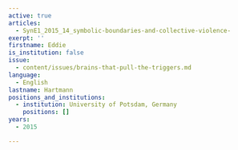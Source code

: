 ```yaml
---
active: true
articles:
  - SynE1_2015_14_symbolic-boundaries-and-collective-violence-
exerpt: ''
firstname: Eddie
is_institution: false
issue:
  - content/issues/brains-that-pull-the-triggers.md
language:
  - English
lastname: Hartmann
positions_and_institutions:
  - institution: University of Potsdam, Germany
    positions: []
years:
  - 2015

---
```

